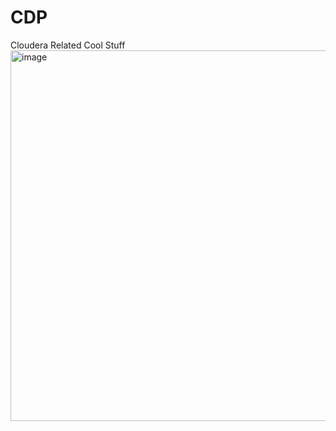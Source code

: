 # CDP
Cloudera Related Cool Stuff
<img width="593" alt="image" src="https://user-images.githubusercontent.com/100342000/185859656-a1de40a9-20f8-4edd-bb3f-d38412514b6b.png">
